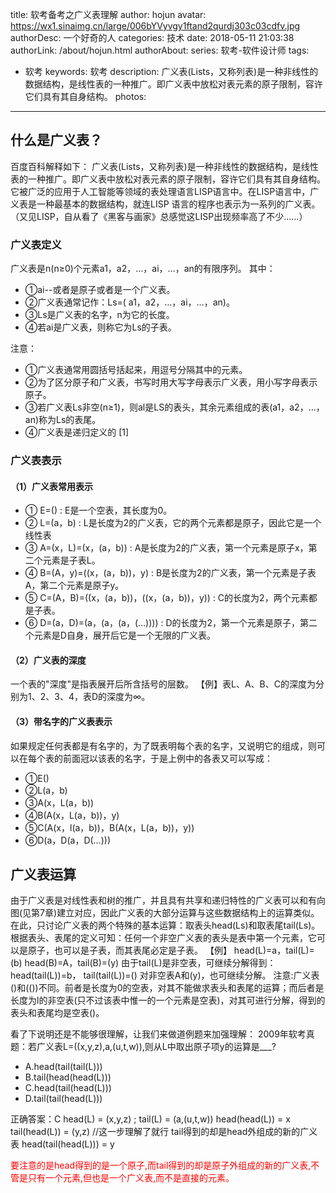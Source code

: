 title: 软考备考之广义表理解
author: hojun
avatar: https://wx1.sinaimg.cn/large/006bYVyvgy1ftand2qurdj303c03cdfv.jpg
authorDesc: 一个好奇的人
categories: 技术
date: 2018-05-11 21:03:38
authorLink: /about/hojun.html
authorAbout:
series: 软考-软件设计师
tags:
 - 软考
keywords: 软考
description: 广义表(Lists，又称列表)是一种非线性的数据结构，是线性表的一种推广。即广义表中放松对表元素的原子限制，容许它们具有其自身结构。
photos:
---
## **什么是广义表**？

百度百科解释如下：
广义表(Lists，又称列表)是一种非线性的数据结构，是线性表的一种推广。即广义表中放松对表元素的原子限制，容许它们具有其自身结构。它被广泛的应用于人工智能等领域的表处理语言LISP语言中。在LISP语言中，广义表是一种最基本的数据结构，就连LISP 语言的程序也表示为一系列的广义表。（又见LISP，自从看了《黑客与画家》总感觉这LISP出现频率高了不少......）

### **广义表定义**

广义表是n(n≥0)个元素a1，a2，…，ai，…，an的有限序列。
其中：

 - ①ai--或者是原子或者是一个广义表。
 - ②广义表通常记作：Ls=( a1，a2，…，ai，…，an)。
 - ③Ls是广义表的名字，n为它的长度。
 - ④若ai是广义表，则称它为Ls的子表。

注意：

 - ①广义表通常用圆括号括起来，用逗号分隔其中的元素。
 - ②为了区分原子和广义表，书写时用大写字母表示广义表，用小写字母表示原子。
 - ③若广义表Ls非空(n≥1)，则al是LS的表头，其余元素组成的表(a1，a2，…，an)称为Ls的表尾。
 - ④广义表是递归定义的 [1] 

### **广义表表示**
#### （1）广义表常用表示

 - ① E=() : E是一个空表，其长度为0。
 - ② L=(a，b) : L是长度为2的广义表，它的两个元素都是原子，因此它是一个线性表
 - ③ A=(x，L)=(x，(a，b)) : A是长度为2的广义表，第一个元素是原子x，第二个元素是子表L。
 - ④ B=(A，y)=((x，(a，b))，y) : B是长度为2的广义表，第一个元素是子表A，第二个元素是原子y。
 - ⑤ C=(A，B)=((x，(a，b))，((x，(a，b))，y)) : C的长度为2，两个元素都是子表。
 - ⑥ D=(a，D)=(a，(a，(a，(…)))) : D的长度为2，第一个元素是原子，第二个元素是D自身，展开后它是一个无限的广义表。

#### （2）广义表的深度

一个表的"深度"是指表展开后所含括号的层数。
【例】表L、A、B、C的深度为分别为1、2、3、4，表D的深度为∞。

#### （3）带名字的广义表表示

如果规定任何表都是有名字的，为了既表明每个表的名字，又说明它的组成，则可以在每个表的前面冠以该表的名字，于是上例中的各表又可以写成：

 - ①E()
 - ②L(a，b)
 - ③A(x，L(a，b))
 - ④B(A(x，L(a，b))，y)
 - ⑤C(A(x，l(a，b))，B(A(x，L(a，b))，y))
 - ⑥D(a，D(a，D(…)))

## **广义表运算**

由于广义表是对线性表和树的推广，并且具有共享和递归特性的广义表可以和有向图(见第7章)建立对应，因此广义表的大部分运算与这些数据结构上的运算类似。
在此，只讨论广义表的两个特殊的基本运算：取表头head(Ls)和取表尾tail(Ls)。
根据表头、表尾的定义可知：任何一个非空广义表的表头是表中第一个元素，它可以是原子，也可以是子表，而其表尾必定是子表。
【例】
head(L)=a，tail(L)=(b)
head(B)=A，tail(B)=(y)
由于tail(L)是非空表，可继续分解得到：
head(tail(L))=b， tail(tail(L))=()
对非空表A和(y)，也可继续分解。
注意:广义表()和(())不同。前者是长度为0的空表，对其不能做求表头和表尾的运算；而后者是长度为l的非空表(只不过该表中惟一的一个元素是空表)，对其可进行分解，得到的表头和表尾均是空表()。

看了下说明还是不能够很理解，让我们来做道例题来加强理解：
2009年软考真题：若广义表L=((x,y,z),a,(u,t,w)),则从L中取出原子项y的运算是___?

 - A.head(tail(tail(L)))
 - B.tail(head(head(L)))
 - C.head(tail(head(L)))
 - D.tail(tail(head(L)))

正确答案：C
head(L) = (x,y,z) ; tail(L) = (a,(u,t,w))
head(head(L)) = x
tail(head(L)) = (y,z)  //这一步理解了就行 tail得到的却是head外组成的新的广义表
head(tail(head(L))) = y

<font color="red">要注意的是head得到的是一个原子,而tail得到的却是原子外组成的新的广义表,不管是只有一个元素,但也是一个广义表,而不是直接的元素。</font>
